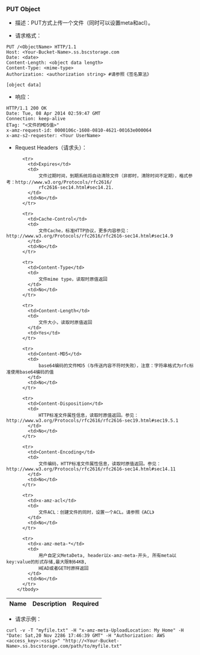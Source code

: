 ### PUT Object

 - 描述：PUT方式上传一个文件（同时可以设置meta和acl）。

 - 请求格式： 

```http
PUT /<ObjectName> HTTP/1.1
Host: <Your-Bucket-Name>.ss.bscstorage.com
Date: <date>
Content-Length: <object data length>
Content-Type: <mime-type>
Authorization: <authorization string> #请参照《签名算法》

[object data]
```

 - 响应：

```http
HTTP/1.1 200 OK
Date: Tue, 08 Apr 2014 02:59:47 GMT
Connection: keep-alive
ETag: "<文件的MD5值>"
x-amz-request-id: 0000106c-1608-0810-4621-00163e000064
x-amz-s2-requester: <Your UserName>
```

 - Request Headers（请求头）：

<table class="table table-condensed">
        <thead>
          <tr>
            <th>Name</th>
            <th>Description</th>
            <th>Required</th>
          </tr>
        </thead>
        <tbody>
        
          <tr>
            <td>Expires</td>
            <td>
            	文件过期时间，到期系统将自动清除文件（非即时，清除时间不定期），格式参考：http://www.w3.org/Protocols/rfc2616/
                rfc2616-sec14.html#sec14.21.
            </td>
            <td>No</td>
          </tr>    
            
          <tr>
            <td>Cache-Control</td>
            <td>
            	文件Cache，标准HTTP协议，更多内容参见：http://www.w3.org/Protocols/rfc2616/rfc2616-sec14.html#sec14.9
            </td>
            <td>No</td>
          </tr>
            
          <tr>
            <td>Content-Type</td>
            <td>
            	文件mime type，读取时原值返回
            </td>
            <td>No</td>
          </tr>
          
          <tr>
            <td>Content-Length</td>
            <td>
            	文件大小，读取时原值返回
            </td>
            <td>Yes</td>
          </tr>
          
          <tr>
            <td>Content-MD5</td>
            <td>
            	base64编码的文件MD5（与传送内容不符时失败），注意：字符串格式为rfc标准使用base64编码的值
            </td>
            <td>No</td>
          </tr>
          
          <tr>
            <td>Content-Disposition</td>
            <td>
            	HTTP标准文件属性信息，读取时原值返回。参见：http://www.w3.org/Protocols/rfc2616/rfc2616-sec19.html#sec19.5.1
            </td>
            <td>No</td>
          </tr>
          
          <tr>
            <td>Content-Encoding</td>
            <td>
            	文件编码，HTTP标准文件属性信息，读取时原值返回。参见：http://www.w3.org/Protocols/rfc2616/rfc2616-sec14.html#sec14.11
            </td>
            <td>No</td>
          </tr>
          
          <tr>
            <td>x-amz-acl</td>
            <td>
            	文件ACL：创建文件的同时，设置一个ACL。请参照《ACL》
            </td>
            <td>No</td>
          </tr>
            
          <tr>
            <td>x-amz-meta-*</td>
            <td>
            	用户自定义MetaDeta, header以x-amz-meta-开头, 所有meta以key:value的形式存储,最大限制64KB,
                HEAD或者GET时原样返回
            </td>
            <td>No</td>
          </tr>    
        </tbody>
</table>

 - 请求示例：

```
curl -v -T "myfile.txt" -H "x-amz-meta-UploadLocation: My Home" -H "Date: Sat,20 Nov 2286 17:46:39 GMT" -H "Authorization: AWS <access_key>:<ssig>" "http://<Your-Bucket-Name>.ss.bscstorage.com/path/to/myfile.txt"
```
